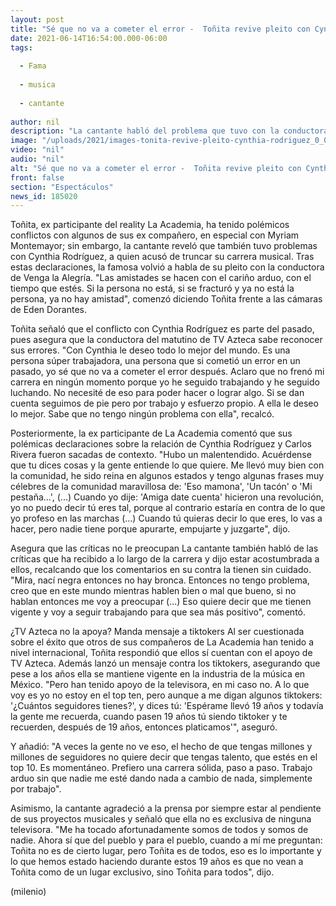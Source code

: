 ```yaml
---
layout: post
title: "Sé que no va a cometer el error -  Toñita revive pleito con Cynthia Rodríguez"
date: 2021-06-14T16:54:00.000-06:00
tags:
  
  - Fama
  
  - musica
  
  - cantante
  
author: nil
description: "La cantante habló del problema que tuvo con la conductora de 'Venga la Alegría', a quien en un principio acusó de haber frenado su carrera musical. "
image: "/uploads/2021/images-tonita-revive-pleito-cynthia-rodriguez_0_0_1200_747.jpg"
video: "nil"
audio: "nil"
alt: "Sé que no va a cometer el error -  Toñita revive pleito con Cynthia Rodríguez"
front: false
section: "Espectáculos"
news_id: 185020
---
```


Toñita, ex participante del reality La Academia, ha tenido polémicos conflictos con algunos de sus ex compañero, en especial con Myriam Montemayor; sin embargo, la cantante reveló que también tuvo problemas con Cynthia Rodríguez, a quien acusó de truncar su carrera musical. Tras estas declaraciones, la famosa volvió a habla de su pleito con la conductora de Venga la Alegría.  "Las amistades se hacen con el cariño arduo, con el tiempo que estés. Si la persona no está, si se fracturó y ya no está la persona, ya no hay amistad", comenzó diciendo Toñita frente a las cámaras de Eden Dorantes. 

Toñita señaló que el conflicto con Cynthia Rodríguez es parte del pasado, pues asegura que la conductora del matutino de TV Azteca sabe reconocer sus errores.  "Con Cynthia le deseo todo lo mejor del mundo. Es una persona súper trabajadora, una persona que si cometió un error en un pasado, yo sé que no va a cometer el error después. Aclaro que no frenó mi carrera en ningún momento porque yo he seguido trabajando y he seguido luchando. No necesité de eso para poder hacer o lograr algo. Si se dan cuenta seguimos de pie pero por trabajo y esfuerzo propio. A ella le deseo lo mejor. Sabe que no tengo ningún problema con ella", recalcó. 

Posteriormente, la ex participante de La Academia comentó que sus polémicas declaraciones sobre la relación de Cynthia Rodríguez y Carlos Rivera fueron sacadas de contexto.  "Hubo un malentendido. Acuérdense que tu dices cosas y la gente entiende lo que quiere. Me llevó muy bien con la comunidad, he sido reina en algunos estados y tengo algunas frases muy célebres de la comunidad maravillosa de: 'Eso mamona', 'Un tacón' o 'Mi pestaña...', (...) Cuando yo dije: 'Amiga date cuenta' hicieron una revolución, yo no puedo decir tú eres tal, porque al contrario estaría en contra de lo que yo profeso en las marchas (...) Cuando tú quieras decir lo que eres, lo vas a hacer, pero nadie tiene porque apurarte, empujarte y juzgarte", dijo. 

Asegura que las críticas no le preocupan La cantante también habló de las críticas que ha recibido a lo largo de la carrera y dijo estar acostumbrada a ellos, recalcando que los comentarios en su contra la tienen sin cuidado.  "Mira, nací negra entonces no hay bronca. Entonces no tengo problema, creo que en este mundo mientras hablen bien o mal que bueno, si no hablan entonces me voy a preocupar (...) Eso quiere decir que me tienen vigente y voy a seguir trabajando para que sea más positivo", comentó.  

¿TV Azteca no la apoya? Manda mensaje a tiktokers Al ser cuestionada sobre el éxito que otros de sus compañeros de La Academia han tenido a nivel internacional, Toñita respondió que ellos sí cuentan con el apoyo de TV Azteca. Además lanzó un mensaje contra los tiktokers, asegurando que pese a los años ella se mantiene vigente en la industria de la música en México.  "Pero han tenido apoyo de la televisora, en mi caso no. A lo que voy es yo no estoy en el top ten, pero aunque a me digan algunos tiktokers: '¿Cuántos seguidores tienes?', y dices tú: 'Espérame llevó 19 años y todavía la gente me recuerda, cuando pasen 19 años tú siendo tiktoker y te recuerden, después de 19 años, entonces platicamos'", aseguró. 

Y añadió: "A veces la gente no ve eso, el hecho de que tengas millones y millones de seguidores no quiere decir que tengas talento, que estés en el top 10. Es momentáneo. Prefiero una carrera sólida, paso a paso. Trabajo arduo sin que nadie me esté dando nada a cambio de nada, simplemente por trabajo".   

Asimismo, la cantante agradeció a la prensa por siempre estar al pendiente de sus proyectos musicales y señaló que ella no es exclusiva de ninguna televisora.  "Me ha tocado afortunadamente somos de todos y somos de nadie. Ahora sí que del pueblo y para el pueblo, cuando a mí me preguntan: Toñita no es de cierto lugar, pero Toñita es de todos, eso es lo importante y lo que hemos estado haciendo durante estos 19 años es que no vean a Toñita como de un lugar exclusivo, sino Toñita para todos", dijo. 

(milenio)